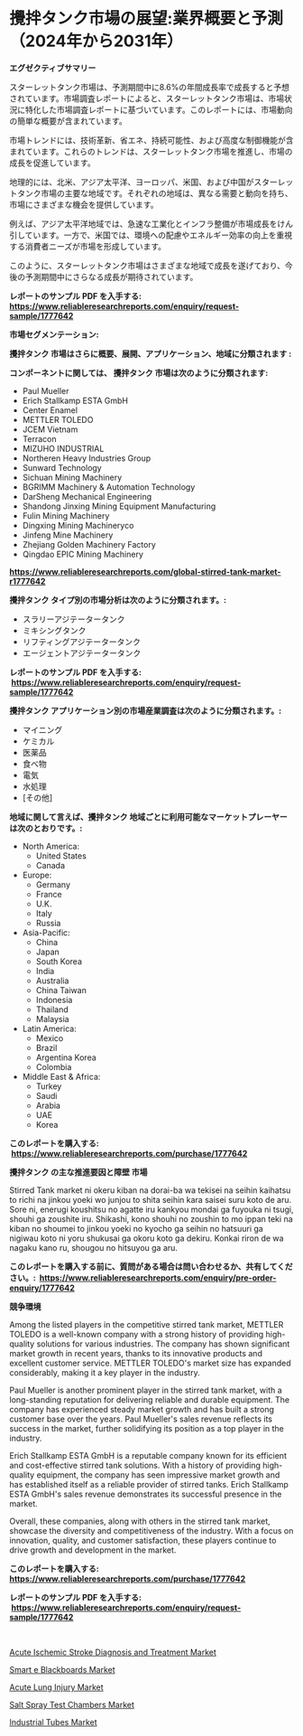 <p><h1>攪拌タンク市場の展望:業界概要と予測（2024年から2031年）</h1></p><p><strong>エグゼクティブサマリー</strong></p>
<p><p>スターレットタンク市場は、予測期間中に8.6%の年間成長率で成長すると予想されています。市場調査レポートによると、スターレットタンク市場は、市場状況に特化した市場調査レポートに基づいています。このレポートには、市場動向の簡単な概要が含まれています。</p><p>市場トレンドには、技術革新、省エネ、持続可能性、および高度な制御機能が含まれています。これらのトレンドは、スターレットタンク市場を推進し、市場の成長を促進しています。</p><p>地理的には、北米、アジア太平洋、ヨーロッパ、米国、および中国がスターレットタンク市場の主要な地域です。それぞれの地域は、異なる需要と動向を持ち、市場にさまざまな機会を提供しています。</p><p>例えば、アジア太平洋地域では、急速な工業化とインフラ整備が市場成長をけん引しています。一方で、米国では、環境への配慮やエネルギー効率の向上を重視する消費者ニーズが市場を形成しています。</p><p>このように、スターレットタンク市場はさまざまな地域で成長を遂げており、今後の予測期間中にさらなる成長が期待されています。</p></p>
<p><strong>レポートのサンプル PDF を入手する: <a href="https://www.reliableresearchreports.com/enquiry/request-sample/1777642">https://www.reliableresearchreports.com/enquiry/request-sample/1777642</a></strong></p>
<p><strong>市場セグメンテーション:</strong></p>
<p><strong> 攪拌タンク 市場はさらに概要、展開、アプリケーション、地域に分類されます :</strong></p>
<p><strong>コンポーネントに関しては、 攪拌タンク 市場は次のように分類されます: &nbsp;</strong></p>
<p><ul><li>Paul Mueller</li><li>Erich Stallkamp ESTA GmbH</li><li>Center Enamel</li><li>METTLER TOLEDO</li><li>JCEM Vietnam</li><li>Terracon</li><li>MIZUHO INDUSTRIAL</li><li>Northeren Heavy Industries Group</li><li>Sunward Technology</li><li>Sichuan Mining Machinery</li><li>BGRIMM Machinery & Automation Technology</li><li>DarSheng Mechanical Engineering</li><li>Shandong Jinxing Mining Equipment Manufacturing</li><li>Fulin Mining Machinery</li><li>Dingxing Mining Machineryco</li><li>Jinfeng Mine Machinery</li><li>Zhejiang Golden Machinery Factory</li><li>Qingdao EPIC Mining Machinery</li></ul></p>
<p><strong><a href="https://www.reliableresearchreports.com/global-stirred-tank-market-r1777642">https://www.reliableresearchreports.com/global-stirred-tank-market-r1777642</a></strong></p>
<p><strong> 攪拌タンク タイプ別の市場分析は次のように分類されます。:</strong></p>
<p><ul><li>スラリーアジテータータンク</li><li>ミキシングタンク</li><li>リフティングアジテータータンク</li><li>エージェントアジテータータンク</li></ul></p>
<p><strong>レポートのサンプル PDF を入手する: &nbsp;<a href="https://www.reliableresearchreports.com/enquiry/request-sample/1777642">https://www.reliableresearchreports.com/enquiry/request-sample/1777642</a></strong></p>
<p><strong> 攪拌タンク アプリケーション別の市場産業調査は次のように分類されます。:</strong></p>
<p><ul><li>マイニング</li><li>ケミカル</li><li>医薬品</li><li>食べ物</li><li>電気</li><li>水処理</li><li>[その他]</li></ul></p>
<p><strong>地域に関して言えば、攪拌タンク 地域ごとに利用可能なマーケットプレーヤーは次のとおりです。:</strong></p>
<p><ul>
    <li>
        North America:
        <ul>
            <li>United States</li>
            <li>Canada</li>
        </ul>
    </li>
    <li>
        Europe:
        <ul>
            <li>Germany</li>
            <li>France</li>
            <li>U.K.</li>
            <li>Italy</li>
            <li>Russia</li>
        </ul>
    </li>
    <li>
        Asia-Pacific:
        <ul>
            <li>China</li>
            <li>Japan</li>
            <li>South Korea</li>
            <li>India</li>
            <li>Australia</li>
            <li>China Taiwan</li>
            <li>Indonesia</li>
            <li>Thailand</li>
            <li>Malaysia</li>
        </ul>
    </li>
    <li>
        Latin America:
        <ul>
            <li>Mexico</li>
            <li>Brazil</li>
            <li>Argentina Korea</li>
            <li>Colombia</li>
        </ul>
    </li>
    <li>
        Middle East & Africa:
        <ul>
            <li>Turkey</li>
            <li>Saudi</li>
            <li>Arabia</li>
            <li>UAE</li>
            <li>Korea</li>
        </ul>
    </li>
    </ul></p>
<p><strong>このレポートを購入する: &nbsp;<a href="https://www.reliableresearchreports.com/purchase/1777642">https://www.reliableresearchreports.com/purchase/1777642</a></strong></p>
<p><strong>攪拌タンク の主な推進要因と障壁 市場</strong></p>
<p><p>Stirred Tank market ni okeru kiban na dorai-ba wa tekisei na seihin kaihatsu to richi na jinkou yoeki wo junjou to shita seihin kara saisei suru koto de aru. Sore ni, enerugi koushitsu no agatte iru kankyou mondai ga fuyouka ni tsugi, shouhi ga zoushite iru. Shikashi, kono shouhi no zoushin to mo ippan teki na kiban no shoumei to jinkou yoeki no kyocho ga seihin no hatsuuri ga nigiwau koto ni yoru shukusai ga okoru koto ga dekiru. Konkai riron de wa nagaku kano ru, shougou no hitsuyou ga aru.</p></p>
<p><strong>このレポートを購入する前に、質問がある場合は問い合わせるか、共有してください。:&nbsp; <a href="https://www.reliableresearchreports.com/enquiry/pre-order-enquiry/1777642">https://www.reliableresearchreports.com/enquiry/pre-order-enquiry/1777642</a></strong></p>
<p><strong>競争環境</strong></p>
<p><p>Among the listed players in the competitive stirred tank market, METTLER TOLEDO is a well-known company with a strong history of providing high-quality solutions for various industries. The company has shown significant market growth in recent years, thanks to its innovative products and excellent customer service. METTLER TOLEDO's market size has expanded considerably, making it a key player in the industry.</p><p>Paul Mueller is another prominent player in the stirred tank market, with a long-standing reputation for delivering reliable and durable equipment. The company has experienced steady market growth and has built a strong customer base over the years. Paul Mueller's sales revenue reflects its success in the market, further solidifying its position as a top player in the industry.</p><p>Erich Stallkamp ESTA GmbH is a reputable company known for its efficient and cost-effective stirred tank solutions. With a history of providing high-quality equipment, the company has seen impressive market growth and has established itself as a reliable provider of stirred tanks. Erich Stallkamp ESTA GmbH's sales revenue demonstrates its successful presence in the market.</p><p>Overall, these companies, along with others in the stirred tank market, showcase the diversity and competitiveness of the industry. With a focus on innovation, quality, and customer satisfaction, these players continue to drive growth and development in the market.</p></p>
<p><strong>このレポートを購入する: &nbsp; <a href="https://www.reliableresearchreports.com/purchase/1777642">https://www.reliableresearchreports.com/purchase/1777642</a></strong></p>
<p><strong>レポートのサンプル PDF を入手する: &nbsp;<a href="https://www.reliableresearchreports.com/enquiry/request-sample/1777642">https://www.reliableresearchreports.com/enquiry/request-sample/1777642</a></strong><strong></strong></p>
<p>&nbsp;</p>
<p><p><a href="https://github.com/prosalinda88/Market-Research-Report-List-4/blob/main/acute-ischemic-stroke-diagnosis-and-treatment-market.md">Acute Ischemic Stroke Diagnosis and Treatment Market</a></p><p><a href="https://noble-drawer-34c.notion.site/Smart-e-Blackboards-Market-Furnishes-Information-on-Market-Share-Market-Trends-and-Market-Growth-9ca826057f5b4427937154331b661595">Smart e Blackboards Market</a></p><p><a href="https://github.com/globismark/Market-Research-Report-List-2/blob/main/acute-lung-injury-market.md">Acute Lung Injury Market</a></p><p><a href="https://view.publitas.com/reportprime-1/salt-spray-test-chambers-market-trends-and-market-analysis-forecasted-for-period-2024-2031/">Salt Spray Test Chambers Market</a></p><p><a href="https://issuu.com/reportprime-2/docs/industrial-tubes-market-size-2030.pptx">Industrial Tubes Market</a></p></p>